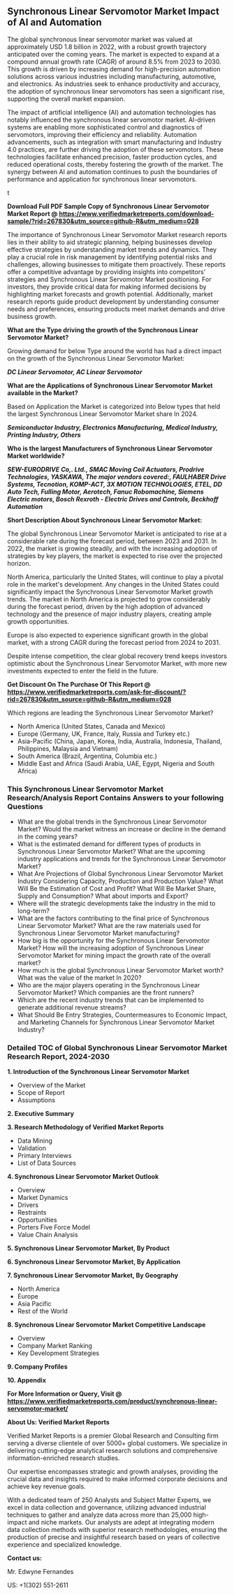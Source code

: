<h2>Synchronous Linear Servomotor Market Impact of AI and Automation</h2><p>The global synchronous linear servomotor market was valued at approximately USD 1.8 billion in 2022, with a robust growth trajectory anticipated over the coming years. The market is expected to expand at a compound annual growth rate (CAGR) of around 8.5% from 2023 to 2030. This growth is driven by increasing demand for high-precision automation solutions across various industries including manufacturing, automotive, and electronics. As industries seek to enhance productivity and accuracy, the adoption of synchronous linear servomotors has seen a significant rise, supporting the overall market expansion.</p><p>The impact of artificial intelligence (AI) and automation technologies has notably influenced the synchronous linear servomotor market. AI-driven systems are enabling more sophisticated control and diagnostics of servomotors, improving their efficiency and reliability. Automation advancements, such as integration with smart manufacturing and Industry 4.0 practices, are further driving the adoption of these servomotors. These technologies facilitate enhanced precision, faster production cycles, and reduced operational costs, thereby fostering the growth of the market. The synergy between AI and automation continues to push the boundaries of performance and application for synchronous linear servomotors.</p>t</p><p id="" class=""><strong>Download Full PDF Sample Copy of Synchronous Linear Servomotor Market Report @ <a href="https://www.verifiedmarketreports.com/download-sample/?rid=267830&utm_source=github-R&utm_medium=028" target="_blank">https://www.verifiedmarketreports.com/download-sample/?rid=267830&utm_source=github-R&utm_medium=028</a></strong></p><p>The importance of&nbsp;Synchronous Linear Servomotor Market research reports lies in their ability to aid strategic planning, helping businesses develop effective strategies by understanding market trends and dynamics. They play a crucial role in risk management by identifying potential risks and challenges, allowing businesses to mitigate them proactively. These reports offer a competitive advantage by providing insights into competitors' strategies and Synchronous Linear Servomotor Market positioning. For investors, they provide critical data for making informed decisions by highlighting market forecasts and growth potential. Additionally, market research reports guide product development by understanding consumer needs and preferences, ensuring products meet market demands and drive business growth.</p><p><strong>What are the&nbsp;Type driving the growth of the Synchronous Linear Servomotor Market?</strong></p><p id="" class="">Growing demand for below Type around the world has had a direct impact on the growth of the Synchronous Linear Servomotor Market:</p><em><strong>DC Linear Servomotor, AC Linear Servomotor</strong></em></p><strong>What are the&nbsp;Applications&nbsp;of Synchronous Linear Servomotor Market available in the Market?</strong></p><p id="" class="">Based on Application the Market is categorized into Below types that held the largest Synchronous Linear Servomotor Market share In 2024.</p><em><strong>Semiconductor Industry, Electronics Manufacturing, Medical Industry, Printing Industry, Others</strong></em></p><strong>Who is the largest Manufacturers of Synchronous Linear Servomotor Market worldwide?</strong></p><p><em><strong>SEW-EURODRIVE Co,. Ltd., SMAC Moving Coil Actuators, Prodrive Technologies, YASKAWA, The major vendors covered:, FAULHABER Drive Systems, Tecnotion, KOMP-ACT, 3X MOTION TECHNOLOGIES, ETEL, DD Auto Tech, Fulling Motor, Aerotech, Fanuc Robomachine, Siemens Electric motors, Bosch Rexroth - Electric Drives and Controls, Beckhoff Automation</strong></em></p><p id="" class=""><strong>Short Description About Synchronous Linear Servomotor Market:</strong></p><p>The global Synchronous Linear Servomotor Market is anticipated to rise at a considerable rate during the forecast period, between 2023 and 2031. In 2022, the market is growing steadily, and with the increasing adoption of strategies by key players, the market is expected to rise over the projected horizon.</p><p>North America, particularly the United States, will continue to play a pivotal role in the market's development. Any changes in the United States could significantly impact the Synchronous Linear Servomotor Market growth trends. The market in North America is projected to grow considerably during the forecast period, driven by the high adoption of advanced technology and the presence of major industry players, creating ample growth opportunities.</p><p>Europe is also expected to experience significant growth in the global market, with a strong CAGR during the forecast period from 2024 to 2031.</p><p>Despite intense competition, the clear global recovery trend keeps investors optimistic about the Synchronous Linear Servomotor Market, with more new investments expected to enter the field in the future.</p><p id="" class=""><strong>Get Discount On The Purchase Of This Report @ <a href="https://www.verifiedmarketreports.com/ask-for-discount/?rid=267830&utm_source=github-R&utm_medium=028" target="_blank">https://www.verifiedmarketreports.com/ask-for-discount/?rid=267830&utm_source=github-R&utm_medium=028</a></strong></p>Which regions are leading the Synchronous Linear Servomotor Market?</p><ul><li>North America (United States, Canada and Mexico)</li><li>Europe (Germany, UK, France, Italy, Russia and Turkey etc.)</li><li>Asia-Pacific (China, Japan, Korea, India, Australia, Indonesia, Thailand, Philippines, Malaysia and Vietnam)</li><li>South America (Brazil, Argentina, Columbia etc.)</li><li>Middle East and Africa (Saudi Arabia, UAE, Egypt, Nigeria and South Africa)</li></ul><h3 id="" class="">This Synchronous Linear Servomotor Market Research/Analysis Report Contains Answers to your following Questions</h3><ul><li>What are the global trends in the Synchronous Linear Servomotor Market? Would the market witness an increase or decline in the demand in the coming years?</li><li>What is the estimated demand for different types of products in Synchronous Linear Servomotor Market? What are the upcoming industry applications and trends for the Synchronous Linear Servomotor Market?</li><li>What Are Projections of Global Synchronous Linear Servomotor Market Industry Considering Capacity, Production and Production Value? What Will Be the Estimation of Cost and Profit? What Will Be Market Share, Supply and Consumption? What about imports and Export?</li><li>Where will the strategic developments take the industry in the mid to long-term?</li><li>What are the factors contributing to the final price of Synchronous Linear Servomotor Market? What are the raw materials used for Synchronous Linear Servomotor Market manufacturing?</li><li>How big is the opportunity for the Synchronous Linear Servomotor Market? How will the increasing adoption of Synchronous Linear Servomotor Market for mining impact the growth rate of the overall market?</li><li>How much is the global Synchronous Linear Servomotor Market worth? What was the value of the market In 2020?</li><li>Who are the major players operating in the Synchronous Linear Servomotor Market? Which companies are the front runners?</li><li>Which are the recent industry trends that can be implemented to generate additional revenue streams?</li><li>What Should Be Entry Strategies, Countermeasures to Economic Impact, and Marketing Channels for Synchronous Linear Servomotor Market Industry?</li></ul><h3 id="" class="">Detailed TOC of Global Synchronous Linear Servomotor Market Research Report, 2024-2030</h3><p id="" class=""><strong>1. Introduction of the Synchronous Linear Servomotor Market</strong></p><ul><li>Overview of the Market</li><li>Scope of Report</li><li>Assumptions</li></ul><p id="" class=""><strong>2. Executive Summary</strong></p><p id="" class=""><strong>3. Research Methodology of Verified Market Reports</strong></p><ul><li>Data Mining</li><li>Validation</li><li>Primary Interviews</li><li>List of Data Sources</li></ul><p id="" class=""><strong>4. Synchronous Linear Servomotor Market Outlook</strong></p><ul><li>Overview</li><li>Market Dynamics</li><li>Drivers</li><li>Restraints</li><li>Opportunities</li><li>Porters Five Force Model</li><li>Value Chain Analysis</li></ul><p id="" class=""><strong>5. Synchronous Linear Servomotor Market, By Product</strong></p><p id="" class=""><strong>6. Synchronous Linear Servomotor Market, By Application</strong></p><p id="" class=""><strong>7. Synchronous Linear Servomotor Market, By Geography</strong></p><ul><li>North America</li><li>Europe</li><li>Asia Pacific</li><li>Rest of the World</li></ul><p id="" class=""><strong>8. Synchronous Linear Servomotor Market Competitive Landscape</strong></p><ul><li>Overview</li><li>Company Market Ranking</li><li>Key Development Strategies</li></ul><p id="" class=""><strong>9. Company Profiles</strong></p><p id="" class=""><strong>10. Appendix</strong></p><p id="" class=""><strong>For More Information or Query, Visit @ <a href="https://www.verifiedmarketreports.com/product/synchronous-linear-servomotor-market/" target="_blank">https://www.verifiedmarketreports.com/product/synchronous-linear-servomotor-market/</a></strong></p><p id="" class=""><strong>About Us: Verified Market Reports</strong></p><p id="" class="">Verified Market Reports is a premier Global Research and Consulting firm serving a diverse clientele of over 5000+ global customers. We specialize in delivering cutting-edge analytical research solutions and comprehensive information-enriched research studies.</p><p id="" class="">Our expertise encompasses strategic and growth analyses, providing the crucial data and insights required to make informed corporate decisions and achieve key revenue goals.</p><p id="" class="">With a dedicated team of 250 Analysts and Subject Matter Experts, we excel in data collection and governance, utilizing advanced industrial techniques to gather and analyze data across more than 25,000 high-impact and niche markets. Our analysts are adept at integrating modern data collection methods with superior research methodologies, ensuring the production of precise and insightful research based on years of collective experience and specialized knowledge.</p><p id="" class=""><strong>Contact us:</strong></p><p id="" class="">Mr. Edwyne Fernandes</p><p id="" class="">US: +1(302) 551-2611</p>